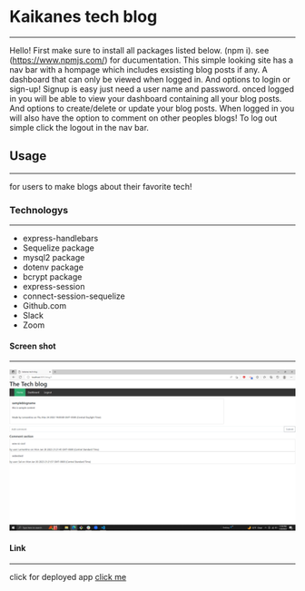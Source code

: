 # Kaikanes tech blog
***
Hello! First make sure to install all packages listed below. (npm i). see (https://www.npmjs.com/) for ducumentation. This simple looking site has a nav bar with a hompage which includes exsisting blog posts if any. A dashboard that can only be viewed when logged in. And options to login or sign-up! Signup is easy just need a user name and password. onced logged in you will be able to view your dashboard containing all your blog posts. And options to create/delete or update your blog posts. When logged in you will also have the option to comment on other peoples blogs! To log out simple click the logout in the nav bar.
## Usage
***
for users to make blogs about their favorite tech!
### Technologys
***
* express-handlebars
* Sequelize package
* mysql2 package
* dotenv package
* bcrypt package
* express-session
* connect-session-sequelize
* Github.com
* Slack
* Zoom
#### Screen shot
***
![image](./assets/images/Screenshot%20(128).png)
#### Link
***
click for deployed app
[click me](https://whispering-everglades-18227.herokuapp.com/)